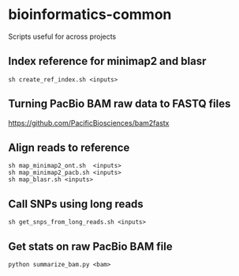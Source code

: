 # bioinformatics-common
Scripts useful for across projects

## Index reference for minimap2 and blasr
```
sh create_ref_index.sh <inputs>
```
## Turning PacBio BAM raw data to FASTQ files
https://github.com/PacificBiosciences/bam2fastx

## Align reads to reference
```
sh map_minimap2_ont.sh  <inputs>
sh map_minimap2_pacb.sh <inputs>
sh map_blasr.sh <inputs>
```

## Call SNPs using long reads
```
sh get_snps_from_long_reads.sh <inputs>
```

## Get stats on raw PacBio BAM file
```
python summarize_bam.py <bam>
```
